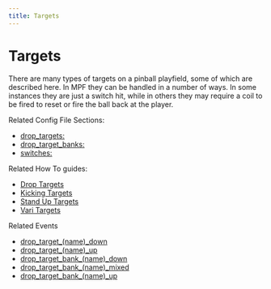 ```yaml
---
title: Targets
---
```


# Targets

There are many types of targets on a pinball playfield, some of which are
described here. In MPF they can be handled in a number of ways.
In some instances they are just a switch hit, while in others they may
require a coil to be fired to reset or fire the ball back at the player.

Related Config File Sections:

* [drop_targets:](../../config/drop_targets.md)
* [drop_target_banks:](../../config/drop_target_banks.md)
* [switches:](../../config/switches.md)

Related How To guides:

* [Drop Targets](drop_targets/index.md)
* [Kicking Targets](kicking_targets.md)
* [Stand Up Targets](stationary_targets.md)
* [Vari Targets](vari_targets.md)

Related Events

* [drop_target_(name)_down](../../events/drop_target_drop_target_down.md)
* [drop_target_(name)_up](../../events/drop_target_drop_target_up.md)
* [drop_target_bank_(name)_down](../../events/drop_target_bank_drop_target_bank_down.md)
* [drop_target_bank_(name)_mixed](../../events/drop_target_bank_drop_target_bank_mixed.md)
* [drop_target_bank_(name)_up](../../events/drop_target_bank_drop_target_bank_up.md)
